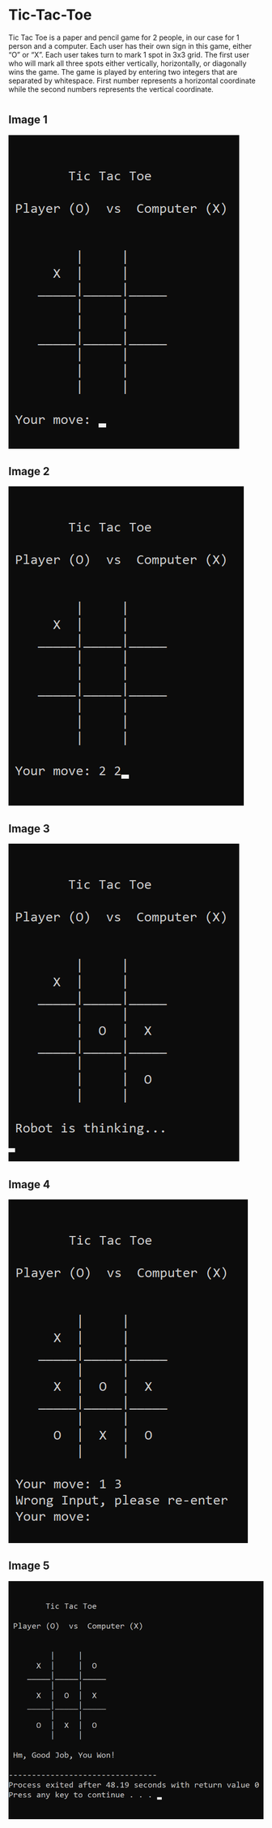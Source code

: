 # Tic-Tac-Toe
Tic Tac Toe is a paper and pencil game for 2 people, in our case for 1 person and a computer. Each user has their own sign in this game, either “O” or “X”. Each user takes turn to mark 1 spot in 3x3 grid. The first user who will mark all three spots either vertically, horizontally, or diagonally wins the game. The game is played by entering two integers that are separated by whitespace. First number represents a horizontal coordinate while the second numbers represents the vertical coordinate.

#
## Image 1
![](img/img1.png)
## Image 2
![](img/img2.png)
## Image 3
![](img/img3.png)
## Image 4
![](img/img4.png)
## Image 5
![](img/img5.png)
